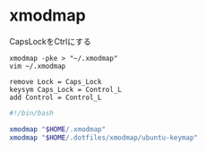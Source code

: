 
# xmodmap

CapsLockをCtrlにする

```
xmodmap -pke > "~/.xmodmap"
vim ~/.xmodmap

remove Lock = Caps_Lock
keysym Caps_Lock = Control_L
add Control = Control_L
```

```bash
#!/bin/bash

xmodmap "$HOME/.xmodmap"
xmodmap "$HOME/.dotfiles/xmodmap/ubuntu-keymap"
```
